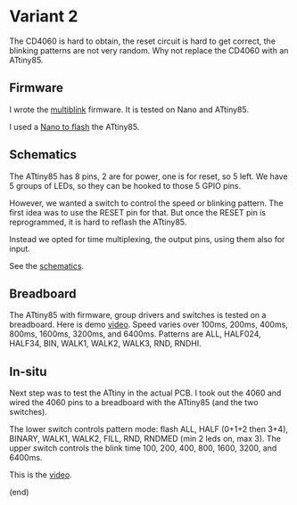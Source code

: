 # Variant 2

The CD4060 is hard to obtain, the reset circuit is hard to get correct, 
the blinking patterns are not very random. Why not replace the CD4060 with an ATtiny85.


## Firmware

I wrote the [multiblink](multiblink) firmware.
It is tested on Nano and ATtiny85.

I used a [Nano to flash](https://makersportal.com/blog/2018/5/19/attiny85-arduino-board-how-to-flash-the-arduino-bootloader-and-run-a-simple-sketch) the ATtiny85.


## Schematics

The ATtiny85 has 8 pins, 2 are for power, one is for reset, so 5 left.
We have 5 groups of LEDs, so they can be hooked to those 5 GPIO pins.

However, we wanted a switch to control the speed or blinking pattern.
The first idea was to use the RESET pin for that. 
But once the RESET pin is reprogrammed, it is hard to reflash the ATtiny85.

Instead we opted for time multiplexing, the output pins, using them also for input.

See the [schematics](Schematic_ElektroClub2022tiny.pdf).


## Breadboard

The ATtiny85 with firmware, group drivers and switches is tested on a breadboard.
Here is demo [video](https://www.youtube.com/watch?v=RSclDXem_cg).
Speed varies over 100ms, 200ms, 400ms, 800ms, 1600ms, 3200ms, and 6400ms.
Patterns are ALL, HALF024, HALF34, BIN, WALK1, WALK2, WALK3, RND, RNDHI.


## In-situ

Next step was to test the ATtiny in the actual PCB. I took out the 4060
and wired the 4060 pins to a breadboard with the ATtiny85 (and the two switches).

The lower switch controls pattern mode: 
flash ALL, HALF (0+1+2 then 3+4), BINARY, WALK1, WALK2, FILL, RND, RNDMED (min 2 leds on, max 3). 
The upper switch controls the blink time 100, 200, 400, 800, 1600, 3200, and 6400ms. 

This is the [video](https://youtu.be/QG9YBovyWns).

(end)

